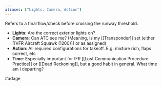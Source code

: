 ```yaml
---
aliases: ["Lights, Camera, Action"]
---
```

Refers to a final flow/check before crossing the runway threshold.
- **Lights**: Are the correct exterior lights on?
- **Camera**: Can ATC see me? (Meaning, is my [[Transponder]] set (either [[VFR Aircraft Squawk (1200)]] or as assigned)
- **Action**: All required configurations for takeoff. E.g. mixture rich, flaps correct, etc
- **Time**: Especially important for IFR [[Lost Communication Procedure Practice]] or [[Dead Reckoning]], but a good habit in general. What time am I departing?

#adage 